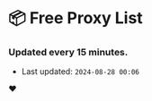 # :package: Free Proxy List
### Updated every 15 minutes.

- Last updated: `2024-08-28 00:06`

:heart:
